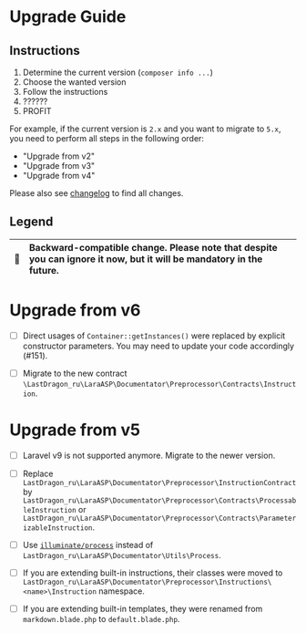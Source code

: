 # Upgrade Guide

[include:file]: ../../docs/Shared/Upgrade.md
[//]: # (start: 3fcf292b870e49aabe885c416dfaf6c6c66d4571e87d3d3975d9cfe34ea6c9fe)
[//]: # (warning: Generated automatically. Do not edit.)

## Instructions

1. Determine the current version (`composer info ...`)
2. Choose the wanted version
3. Follow the instructions
4. ??????
5. PROFIT

For example, if the current version is `2.x` and you want to migrate to `5.x`, you need to perform all steps in the following order:

* "Upgrade from v2"
* "Upgrade from v3"
* "Upgrade from v4"

Please also see [changelog](https://github.com/LastDragon-ru/lara-asp/releases) to find all changes.

## Legend

| 🤝 | Backward-compatible change. Please note that despite you can ignore it now, but it will be mandatory in the future. |
|:--:|:--------------------------------------------------------------------------------------------------------------------|

[//]: # (end: 3fcf292b870e49aabe885c416dfaf6c6c66d4571e87d3d3975d9cfe34ea6c9fe)

# Upgrade from v6

[include:file]: ../../docs/Shared/Upgrade/FromV6.md
[//]: # (start: b0b74ef74f156294a37f3ec42299e221e5e693f3b42297f5cfa79cab99b1df7e)
[//]: # (warning: Generated automatically. Do not edit.)

* [ ] Direct usages of `Container::getInstances()` were replaced by explicit constructor parameters. You may need to update your code accordingly (#151).

[//]: # (end: b0b74ef74f156294a37f3ec42299e221e5e693f3b42297f5cfa79cab99b1df7e)

* [ ] Migrate to the new contract `\LastDragon_ru\LaraASP\Documentator\Preprocessor\Contracts\Instruction`.

# Upgrade from v5

[include:file]: ../../docs/Shared/Upgrade/FromV5.md
[//]: # (start: 6367638a165291d78965aaeae9ab03b304b0a420eb3f5ad9af0424296cc609ea)
[//]: # (warning: Generated automatically. Do not edit.)

* [ ] Laravel v9 is not supported anymore. Migrate to the newer version.

[//]: # (end: 6367638a165291d78965aaeae9ab03b304b0a420eb3f5ad9af0424296cc609ea)

* [ ] Replace `LastDragon_ru\LaraASP\Documentator\Preprocessor\InstructionContract` by `LastDragon_ru\LaraASP\Documentator\Preprocessor\Contracts\ProcessableInstruction` or `LastDragon_ru\LaraASP\Documentator\Preprocessor\Contracts\ParameterizableInstruction`.

* [ ] Use [`illuminate/process`](https://laravel.com/docs/processes) instead of `LastDragon_ru\LaraASP\Documentator\Utils\Process`.

* [ ] If you are extending built-in instructions, their classes were moved to `LastDragon_ru\LaraASP\Documentator\Preprocessor\Instructions\<name>\Instruction` namespace.

* [ ] If you are extending built-in templates, they were renamed from `markdown.blade.php` to `default.blade.php`.
